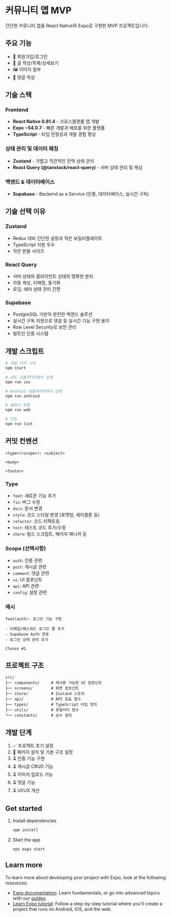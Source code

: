 # 커뮤니티 앱 MVP

간단한 커뮤니티 앱을 React Native와 Expo로 구현한 MVP 프로젝트입니다.

## 주요 기능

- 🔐 회원가입/로그인
- 📝 글 작성/목록/상세보기
- 🖼️ 이미지 첨부
- 💬 댓글 작성

## 기술 스택

### Frontend
- **React Native 0.81.4** - 크로스플랫폼 앱 개발
- **Expo ~54.0.7** - 빠른 개발과 배포를 위한 플랫폼
- **TypeScript** - 타입 안정성과 개발 경험 향상

### 상태 관리 및 데이터 페칭
- **Zustand** - 가볍고 직관적인 전역 상태 관리
- **React Query (@tanstack/react-query)** - 서버 상태 관리 및 캐싱

### 백엔드 & 데이터베이스
- **Supabase** - Backend as a Service (인증, 데이터베이스, 실시간 구독)

## 기술 선택 이유

### Zustand
- Redux 대비 간단한 설정과 적은 보일러플레이트
- TypeScript 지원 우수
- 작은 번들 사이즈

### React Query
- 서버 상태와 클라이언트 상태의 명확한 분리
- 자동 캐싱, 리패칭, 동기화
- 로딩, 에러 상태 관리 간편

### Supabase
- PostgreSQL 기반의 완전한 백엔드 솔루션
- 실시간 구독 지원으로 댓글 등 실시간 기능 구현 용이
- Row Level Security로 보안 관리
- 빌트인 인증 시스템

## 개발 스크립트

```bash
# 개발 서버 시작
npm start

# iOS 시뮬레이터에서 실행
npm run ios

# Android 에뮬레이터에서 실행
npm run android

# 웹에서 실행
npm run web

# 린팅
npm run lint
```

## 커밋 컨벤션

```
<type>(<scope>): <subject>

<body>

<footer>
```

### Type
- `feat`: 새로운 기능 추가
- `fix`: 버그 수정
- `docs`: 문서 변경
- `style`: 코드 스타일 변경 (포맷팅, 세미콜론 등)
- `refactor`: 코드 리팩토링
- `test`: 테스트 코드 추가/수정
- `chore`: 빌드 스크립트, 패키지 매니저 등

### Scope (선택사항)
- `auth`: 인증 관련
- `post`: 게시글 관련
- `comment`: 댓글 관련
- `ui`: UI 컴포넌트
- `api`: API 관련
- `config`: 설정 관련

### 예시
```
feat(auth): 로그인 기능 구현

- 이메일/패스워드 로그인 폼 추가
- Supabase Auth 연동
- 로그인 상태 관리 추가

Closes #1
```

## 프로젝트 구조

```
src/
├── components/     # 재사용 가능한 UI 컴포넌트
├── screens/        # 화면 컴포넌트
├── store/          # Zustand 스토어
├── api/            # API 호출 함수
├── types/          # TypeScript 타입 정의
├── utils/          # 유틸리티 함수
└── constants/      # 상수 정의
```

## 개발 단계

1. ✅ 프로젝트 초기 설정
2. 🔄 패키지 설치 및 기본 구조 설정
3. ⏳ 인증 기능 구현
4. ⏳ 게시글 CRUD 기능
5. ⏳ 이미지 업로드 기능
6. ⏳ 댓글 기능
7. ⏳ UI/UX 개선

## Get started

1. Install dependencies

   ```bash
   npm install
   ```

2. Start the app

   ```bash
   npx expo start
   ```

## Learn more

To learn more about developing your project with Expo, look at the following resources:

- [Expo documentation](https://docs.expo.dev/): Learn fundamentals, or go into advanced topics with our [guides](https://docs.expo.dev/guides).
- [Learn Expo tutorial](https://docs.expo.dev/tutorial/introduction/): Follow a step-by-step tutorial where you'll create a project that runs on Android, iOS, and the web.
